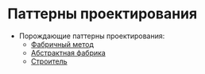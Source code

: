 # Паттерны проектирования
- Порождающие паттерны проектирования:
  - [Фабричный метод](./factory_method.md)
  - [Абстрактная фабрика](./abstract_factory.md)
  - [Строитель](./builder.md)